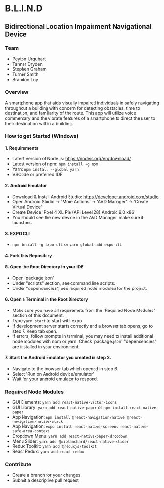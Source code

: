 # B.L.I.N.D
## Bidirectional Location Impairment Navigational Device
### Team
- Peyton Urquhart
- Tanner Dryden
- Stephen Graham
- Turner Smith                                                                                              
- Brandon Luy
### Overview
A smartphone app that aids visually impaired individuals in safely navigating throughout a building with 
concern for detecting obstacles, time to destination, and familiarity of the route. This app will utilize
voice commentary and the vibrate features of a smartphone to direct the user to their destination within a 
building.

### How to get Started (Windows)
#### 1. Requirements
- Latest version of Node.js: https://nodejs.org/en/download/
- Latest version of npm: ```npm install -g npm```
- Yarn: ```npm install --global yarn```
- VSCode or preferred IDE
#### 2. Android Emulator
- Download & Install Android Studio: https://developer.android.com/studio
- Open Android Studio -> 'More Actions' -> 'AVD Manager' -> 'Create Virtual Device'
- Create Device 'Pixel 4 XL Pie (API Level 28) Android 9.0 x86'
- You should see the new device in the AVD Manager, make sure it launches.
#### 3. EXPO CLI
- ```npm install -g expo-cli``` or ```yarn global add expo-cli```
#### 4. Fork this Repository
#### 5. Open the Root Directory in your IDE
- Open 'package.json'
- Under "scripts" section, see command line scripts.
- Under "dependencies", see required node modules for the project.
#### 6. Open a Terminal in the Root Directory
- Make sure you have all requiremets from the 'Required Node Modules' section of this document.
- Type ```yarn start``` to start with expo
- If development server starts correctly and a browser tab opens, go to step 7. Keep tab open.
- If errors, follow prompts in terminal, you may need to install additional node modules with npm or yarn. Check 'package.json' "dependencies" are installed in your environment.
#### 7. Start the Android Emulator you created in step 2.
- Navigate to the browser tab which opened in step 6.
- Select 'Run on Android device/emulator'
- Wait for your android emulator to respond.

### Required Node Modules
- GUI Elements: ```yarn add react-native-vector-icons```
- GUI Library: ```yarn add react-native-paper``` or ```npm install react-native-paper```
- App Navigation: ```npm install @react-navigation/native @react-navigation/native-stack```
- App Navigation: ```expo install react-native-screens react-native-safe-area-context```
- Dropdown Menu: ```yarn add react-native-paper-dropdown```
- Menu Slider: ```yarn add @miblanchard/react-native-slider```
- Redux Toolkit: ```yarn add @reduxjs/toolkit```
- React Redux: ```yarn add react-redux```

### Contribute
- Create a branch for your changes
- Submit a descriptive pull request




